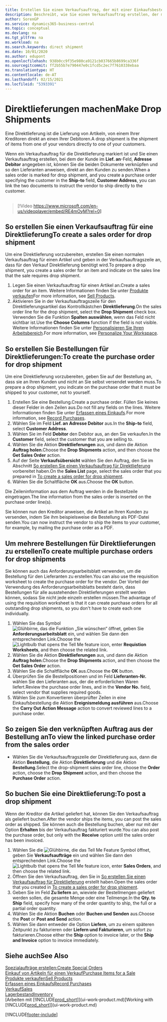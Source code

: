 ```yaml
---
title: Erstellen Sie einen Verkaufsauftrag, der mit einer Einkaufsbestellung für eine direkte Lieferung verknüpft ist | Microsoft Docs
description: Beschreibt, wie Sie einen Verkaufsauftrag erstellen, der mit einer Bestellung verknüpft ist, um sicherzustellen, dass die Artikel vom Kreditor direkt an den Debitor versendet werden
author: SorenGP
ms.service: dynamics365-business-central
ms.topic: conceptual
ms.devlang: na
ms.tgt_pltfrm: na
ms.workload: na
ms.search.keywords: direct shipment
ms.date: 10/01/2020
ms.author: edupont
ms.openlocfilehash: 938b0cc9f35e980ca9121cb037665b8699ca336f
ms.sourcegitcommit: ff2b55b7e790447e0c1fcd5c2ec7f7610338ebaa
ms.translationtype: HT
ms.contentlocale: de-AT
ms.lasthandoff: 02/15/2021
ms.locfileid: "5393391"
---
```

# <a name="make-drop-shipments"></a><span data-ttu-id="dc6a6-103">Direktlieferungen machen</span><span class="sxs-lookup"><span data-stu-id="dc6a6-103">Make Drop Shipments</span></span>

<span data-ttu-id="dc6a6-104">Eine Direktlieferung ist die Lieferung von Artikeln, von einem Ihrer Kreditoren direkt an einen Ihrer Debitoren.</span><span class="sxs-lookup"><span data-stu-id="dc6a6-104">A drop shipment is the shipment of items from one of your vendors directly to one of your customers.</span></span>

<span data-ttu-id="dc6a6-105">Wenn ein Verkaufsauftrag für die Direktlieferung markiert ist und Sie einen Verkaufsauftrag erstellen, bei dem der Kunde im **Lief. an**-Feld, **Adresse Debitor** angegeben ist, können Sie die beiden Dokumente verknüpfen und so den Lieferanten anweisen, direkt an den Kunden zu senden.</span><span class="sxs-lookup"><span data-stu-id="dc6a6-105">When a sales order is marked for drop shipment, and you create a purchase order specifying the customer in the **Ship-to** field, **Customer Address**, you can link the two documents to instruct the vendor to ship directly to the customer.</span></span>
<br><br>  
  
> [!Video https://www.microsoft.com/en-us/videoplayer/embed/RE4mOyM?rel=0]

## <a name="to-create-a-sales-order-for-drop-shipment"></a><span data-ttu-id="dc6a6-106">So erstellen Sie einen Verkaufsauftrag für eine Direktlieferung</span><span class="sxs-lookup"><span data-stu-id="dc6a6-106">To create a sales order for drop shipment</span></span>

<span data-ttu-id="dc6a6-107">Um eine Direktlieferung vorzubereiten, erstellen Sie einen normalen Verkaufsauftrag für einen Artikel und geben in der Verkaufsauftragszeile an, dass für den Verkauf Direktlieferung benötigt wird.</span><span class="sxs-lookup"><span data-stu-id="dc6a6-107">To prepare a drop shipment, you create a sales order for an item and indicate on the sales line that the sale requires drop shipment.</span></span>

1. <span data-ttu-id="dc6a6-108">Legen Sie einen Verkaufsauftrag für einen Artikel an.</span><span class="sxs-lookup"><span data-stu-id="dc6a6-108">Create a sales order for an item.</span></span> <span data-ttu-id="dc6a6-109">Weitere Informationen finden Sie unter [Produkte verkaufen](sales-how-sell-products.md)</span><span class="sxs-lookup"><span data-stu-id="dc6a6-109">For more information, see [Sell Products](sales-how-sell-products.md).</span></span>
2. <span data-ttu-id="dc6a6-110">Aktivieren Sie in der Verkaufsauftragszeile für den Direktlieferungsartikel das Kontrollkästchen **Direktlieferung**.</span><span class="sxs-lookup"><span data-stu-id="dc6a6-110">On the sales order line for the drop shipment, select the **Drop Shipment** check box.</span></span> <span data-ttu-id="dc6a6-111">Verwenden Sie die Funktion **Spalten auswählen**, wenn das Feld nicht sichtbar ist.</span><span class="sxs-lookup"><span data-stu-id="dc6a6-111">Use the **Choose Columns** function if the field is not visible.</span></span> <span data-ttu-id="dc6a6-112">Weitere Informationen finden Sie unter [Personalisieren Sie Ihren Arbeitsbereich](ui-personalization-user.md).</span><span class="sxs-lookup"><span data-stu-id="dc6a6-112">For more information, see [Personalize Your Workspace](ui-personalization-user.md).</span></span>

## <a name="to-create-the-purchase-order-for-drop-shipment"></a><span data-ttu-id="dc6a6-113">So erstellen Sie Bestellungen für Direktlieferungen:</span><span class="sxs-lookup"><span data-stu-id="dc6a6-113">To create the purchase order for drop shipment</span></span>

<span data-ttu-id="dc6a6-114">Um eine Direktlieferung vorzubereiten, geben Sie auf der Bestellung an, dass sie an Ihren Kunden und nicht an Sie selbst versendet werden muss.</span><span class="sxs-lookup"><span data-stu-id="dc6a6-114">To prepare a drop shipment, you indicate on the purchase order that it must be shipped to your customer, not to yourself.</span></span>

1. <span data-ttu-id="dc6a6-115">Erstellen Sie eine Bestellung.</span><span class="sxs-lookup"><span data-stu-id="dc6a6-115">Create a purchase order.</span></span> <span data-ttu-id="dc6a6-116">Füllen Sie keines dieser Felder in den Zeilen aus.</span><span class="sxs-lookup"><span data-stu-id="dc6a6-116">Do not fill any fields on the lines.</span></span> <span data-ttu-id="dc6a6-117">Weitere Informationen finden Sie unter [Erfassen eines Einkaufs](purchasing-how-record-purchases.md).</span><span class="sxs-lookup"><span data-stu-id="dc6a6-117">For more information, see [Record Purchases](purchasing-how-record-purchases.md).</span></span>
2. <span data-ttu-id="dc6a6-118">Wählen Sie im Feld **Lief. an** **Adresse Debitor** aus.</span><span class="sxs-lookup"><span data-stu-id="dc6a6-118">In the **Ship-to** field, select **Customer Address**.</span></span>
3. <span data-ttu-id="dc6a6-119">Wählen Sie im Feld **Debitor** den Debitor aus, an den Sie verkaufen.</span><span class="sxs-lookup"><span data-stu-id="dc6a6-119">In the **Customer** field, select the customer that you are selling to.</span></span>
4. <span data-ttu-id="dc6a6-120">Wählen Sie die Aktion **Direktlieferungen** aus, und dann die Aktion **Auftrag holen**.</span><span class="sxs-lookup"><span data-stu-id="dc6a6-120">Choose the **Drop Shipments** action, and then choose the **Get Sales Order** action.</span></span>
5. <span data-ttu-id="dc6a6-121">Auf der Seite **Verkaufsübersicht** wählen Sie den Auftrag, den Sie im Abschnitt [So erstellen Sie einen Verkaufsauftrag für Direktlieferung](sales-how-drop-shipment.md#to-create-a-sales-order-for-drop-shipment) vorbereitet haben.</span><span class="sxs-lookup"><span data-stu-id="dc6a6-121">On the **Sales List** page, select the sales order that you prepared in [To create a sales order for drop shipment](sales-how-drop-shipment.md#to-create-a-sales-order-for-drop-shipment).</span></span>
6. <span data-ttu-id="dc6a6-122">Wählen Sie die Schaltfläche **OK** aus.</span><span class="sxs-lookup"><span data-stu-id="dc6a6-122">Choose the **OK** button.</span></span>

<span data-ttu-id="dc6a6-123">Die Zeileninformation aus dem Auftrag werden in die Bestellzeile eingetragen.</span><span class="sxs-lookup"><span data-stu-id="dc6a6-123">The line information from the sales order is inserted on the purchase order line(s).</span></span>

<span data-ttu-id="dc6a6-124">Sie können nun den Kreditor anweisen, die Artikel an Ihren Kunden zu versenden, indem Sie ihm beispielsweise die Bestellung als PDF-Datei senden.</span><span class="sxs-lookup"><span data-stu-id="dc6a6-124">You can now instruct the vendor to ship the items to your customer, for example, by mailing the purchase order as a PDF.</span></span>     

## <a name="to-create-multiple-purchase-orders-for-drop-shipments"></a><span data-ttu-id="dc6a6-125">Um mehrere Bestellungen für Direktlieferungen zu erstellen</span><span class="sxs-lookup"><span data-stu-id="dc6a6-125">To create multiple purchase orders for drop shipments</span></span>

<span data-ttu-id="dc6a6-126">Sie können auch das Anforderungsarbeitsblatt verwenden, um die Bestellung für den Lieferanten zu erstellen.</span><span class="sxs-lookup"><span data-stu-id="dc6a6-126">You can also use the requisition worksheet to create the purchase order for the vendor.</span></span> <span data-ttu-id="dc6a6-127">Der Vorteil der Verwendung des Anforderungsarbeitsblatts besteht darin, dass Bestellungen für alle ausstehenden Direktlieferungen erstellt werden können, sodass Sie nicht jede einzeln erstellen müssen.</span><span class="sxs-lookup"><span data-stu-id="dc6a6-127">The advantage of using the requisition worksheet is that it can create purchase orders for all outstanding drop shipments, so you don't have to create each one individually.</span></span>

1. <span data-ttu-id="dc6a6-128">Wählen Sie das Symbol ![Glühbirne, das die Funktion „Sie wünschen“ öffnet](media/ui-search/search_small.png "Tell Me-Funktion"), geben Sie **Anforderungsarbeitsblatt** ein, und wählen Sie dann den entsprechenden Link.</span><span class="sxs-lookup"><span data-stu-id="dc6a6-128">Choose the ![Lightbulb that opens the Tell Me feature](media/ui-search/search_small.png "Tell me what you want to do") icon, enter **Requistion Worksheets**, and then choose the related link.</span></span>
2. <span data-ttu-id="dc6a6-129">Wählen Sie die Aktion **Direktlieferungen** aus, und dann die Aktion **Auftrag holen**.</span><span class="sxs-lookup"><span data-stu-id="dc6a6-129">Choose the **Drop Shipments** action, and then choose the **Get Sales Order** action.</span></span>
3. <span data-ttu-id="dc6a6-130">Wählen Sie die Schaltfläche **OK** aus.</span><span class="sxs-lookup"><span data-stu-id="dc6a6-130">Choose the **OK** button.</span></span>
4. <span data-ttu-id="dc6a6-131">Überprüfen Sie die Bestellpositionen und im Feld **Lieferanten-Nr.** wählen Sie den Lieferanten aus, der die erforderlichen Waren liefert.</span><span class="sxs-lookup"><span data-stu-id="dc6a6-131">Review the purchase order lines, and in the **Vendor No.** field, select vendor that supplies required goods.</span></span> 
5. <span data-ttu-id="dc6a6-132">Wählen Sie zum Konvertieren überprüfter Zeilen in eine Einkaufsbestellung die Aktion **Ereignismeldung ausführen** aus.</span><span class="sxs-lookup"><span data-stu-id="dc6a6-132">Choose the **Carry Out Action Message** action to convert reviewed lines to a purchase order.</span></span>

## <a name="to-view-the-linked-purchase-order-from-the-sales-order"></a><span data-ttu-id="dc6a6-133">So zeigen Sie den verknüpften Auftrag aus der Bestellung an</span><span class="sxs-lookup"><span data-stu-id="dc6a6-133">To view the linked purchase order from the sales order</span></span>

* <span data-ttu-id="dc6a6-134">Wählen Sie die Verkaufsauftragszeile der Direktlieferung aus, dann die Aktion **Bestellung**, die Aktion **Direktlieferung** und die Aktion **Bestellung**.</span><span class="sxs-lookup"><span data-stu-id="dc6a6-134">Select the drop-shipment sales order line, choose the **Order** action, choose the **Drop Shipment** action, and then choose the **Purchase Order** action.</span></span>

## <a name="to-post-a-drop-shipment"></a><span data-ttu-id="dc6a6-135">So buchen Sie eine Direktlieferung:</span><span class="sxs-lookup"><span data-stu-id="dc6a6-135">To post a drop shipment</span></span>

<span data-ttu-id="dc6a6-136">Wenn der Kreditor die Artikel geliefert hat, können Sie den Verkaufsauftrag als geliefert buchen.</span><span class="sxs-lookup"><span data-stu-id="dc6a6-136">After the vendor ships the items, you can post the sales order as shipped.</span></span> <span data-ttu-id="dc6a6-137">Sie können auch die Bestellung buchen, aber nur mit der Option **Erhalten** bis der Verkaufsauftrag fakturiert wurde.</span><span class="sxs-lookup"><span data-stu-id="dc6a6-137">You can also post the purchase order, but only with the **Receive** option until the sales order has been invoiced.</span></span>

1. <span data-ttu-id="dc6a6-138">Wählen Sie die ![Glühbirne, die das Tell Me Feature](media/ui-search/search_small.png "Tell Me-Funktion") Symbol öffnet, geben Sie **Verkaufsaufträge** ein und wählen Sie dann den entsprechenden Link.</span><span class="sxs-lookup"><span data-stu-id="dc6a6-138">Choose the ![Lightbulb that opens the Tell Me feature](media/ui-search/search_small.png "Tell me what you want to do") icon, enter **Sales Orders**, and then choose the related link.</span></span>
2. <span data-ttu-id="dc6a6-139">Öffnen Sie den Verkaufsauftrag, den Sie in [So erstellen Sie einen Verkaufsauftrag für Direktlieferung](#to-create-a-sales-order-for-drop-shipment) erstellt haben.</span><span class="sxs-lookup"><span data-stu-id="dc6a6-139">Open the sales order that you created in [To create a sales order for drop shipment](#to-create-a-sales-order-for-drop-shipment).</span></span>
3. <span data-ttu-id="dc6a6-140">Geben Sie im Feld **Zu liefern** an, wieviele der Bestellmengen geliefert werden sollen, die gesamte Menge oder eine Teilmenge.</span><span class="sxs-lookup"><span data-stu-id="dc6a6-140">In the **Qty. to Ship** field, specify how many of the order quantity to ship, the full or a partial order quantity.</span></span>
4. <span data-ttu-id="dc6a6-141">Wählen Sie die Aktion **Buchen** oder **Buchen und Senden** aus.</span><span class="sxs-lookup"><span data-stu-id="dc6a6-141">Choose the **Post** or **Post and Send** action.</span></span>
5. <span data-ttu-id="dc6a6-142">Wählen Sie dann entweder die Option **Liefern**, um zu einem späteren Zeitpunkt zu fakturieren oder **Liefern und Fakturieren**, um sofort zu fakturieren.</span><span class="sxs-lookup"><span data-stu-id="dc6a6-142">Choose either the **Ship** option to invoice later, or the **Ship and Invoice** option to invoice immediately.</span></span>

## <a name="see-also"></a><span data-ttu-id="dc6a6-143">Siehe auch</span><span class="sxs-lookup"><span data-stu-id="dc6a6-143">See Also</span></span>

[<span data-ttu-id="dc6a6-144">Spezialaufträge erstellen:</span><span class="sxs-lookup"><span data-stu-id="dc6a6-144">Create Special Orders</span></span>](sales-how-to-create-special-orders.md)  
[<span data-ttu-id="dc6a6-145">Einkauf von Artikeln für einen Verkauf</span><span class="sxs-lookup"><span data-stu-id="dc6a6-145">Purchase Items for a Sale</span></span>](purchasing-how-purchase-products-sale.md)  
[<span data-ttu-id="dc6a6-146">Produkte verkaufen</span><span class="sxs-lookup"><span data-stu-id="dc6a6-146">Sell Products</span></span>](sales-how-sell-products.md)  
[<span data-ttu-id="dc6a6-147">Erfassen eines Einkaufs</span><span class="sxs-lookup"><span data-stu-id="dc6a6-147">Record Purchases</span></span>](purchasing-how-record-purchases.md)  
[<span data-ttu-id="dc6a6-148">Verkauf</span><span class="sxs-lookup"><span data-stu-id="dc6a6-148">Sales</span></span>](sales-manage-sales.md)  
[<span data-ttu-id="dc6a6-149">Lagerbestand</span><span class="sxs-lookup"><span data-stu-id="dc6a6-149">Inventory</span></span>](inventory-manage-inventory.md)  
<span data-ttu-id="dc6a6-150">[Arbeiten mit [!INCLUDE[prod_short](includes/prod_short.md)]](ui-work-product.md)</span><span class="sxs-lookup"><span data-stu-id="dc6a6-150">[Working with [!INCLUDE[prod_short](includes/prod_short.md)]](ui-work-product.md)</span></span>


[!INCLUDE[footer-include](includes/footer-banner.md)]